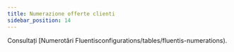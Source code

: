 ```yaml
---
title: Numerazione offerte clienti
sidebar_position: 14
---
```


Consultați [Numerotări Fluentisconfigurations/tables/fluentis-numerations).